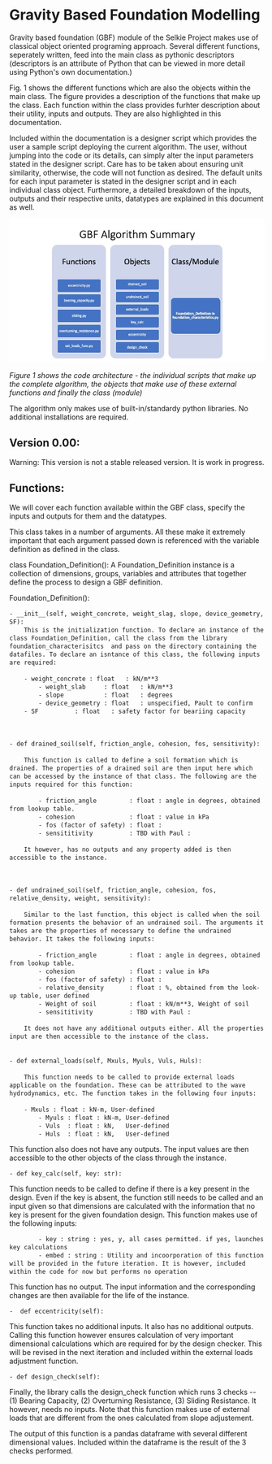 # Gravity Based Foundation Modelling
Gravity based foundation (GBF) module of the Selkie Project makes use of classical object oriented programing approach. Several different functions, seperately written, feed into the main class as pythonic descriptors (descriptors is an attribute of Python that can be viewed in more detail using Python's own documentation.) 


Fig. 1 shows the different functions which are also the objects within the main class. The figure provides a description of the functions that make up the class. Each function within the class provides furhter description about their utility, inputs and outputs. They are also highlighted in this documentation.  


Included within the documentation is a designer script which provides the user a sample script deploying the current algorithm. The user, without jumping into the code or its details, can simply alter the input parameters stated in the designer script. Care has to be taken about ensuring unit similarity, otherwise, the code will not function as desired. The default units for each input parameter is stated in the designer script and in each individual class object. Furthermore, a detailed breakdown of the inputs, outputs and their respective units, datatypes are explained in this document as well. 


![](images/work_flow.jpg)


*Figure 1 shows the code architecture - the individual scripts that make up the complete algorithm, the objects that make use of these external functions and finally the class (module)*


The algorithm only makes use of built-in/standardy python libraries. No additional installations are required. 


## Version 0.00:
Warning: This version is not a stable released version. It is work in progress. 

## Functions:

We will cover each function available within the GBF class, specify the inputs and outputs for them and the datatypes.


This class takes in a number of arguments. All these make it extremely important that each argument passed down is referenced with the variable definition as defined in the class.


class Foundation_Definition(): A Foundation_Definition instance is a collection of dimensions, groups, variables and attributes that together define the process to design a GBF definition.

Foundation_Definition():


	- __init__(self, weight_concrete, weight_slag, slope, device_geometry, SF):
		This is the initialization function. To declare an instance of the class Foundation_Definition, call the class from the library foundation_characterisitcs  and pass on the directory containing the datafiles. To declare an isntance of this class, the following inputs are required:

		- weight_concrete : float   : kN/m**3
       		- weight_slab     : float   : kN/m**3
       		- slope           : float   : degrees
        	- device_geometry : float   : unspecified, Pault to confirm
		- SF     	  : float   : safety factor for beariing capacity



	- def drained_soil(self, friction_angle, cohesion, fos, sensitivity):

		This function is called to define a soil formation which is drained. The properties of a drained soil are then input here which can be accessed by the instance of that class. The following are the inputs required for this function: 

        	- friction_angle         : float : angle in degrees, obtained from lookup table. 
        	- cohesion               : float : value in kPa
        	- fos (factor of safety) : float :
        	- sensititivity          : TBD with Paul : 
    
		It however, has no outputs and any property added is then accessible to the instance. 

         

	- def undrained_soil(self, friction_angle, cohesion, fos, relative_density, weight, sensitivity):

		Similar to the last function, this object is called when the soil formation presents the behavior of an undrained soil. The arguments it takes are the properties of necessary to define the undrained behavior. It takes the following inputs: 

        	- friction_angle         : float : angle in degrees, obtained from lookup table. 
        	- cohesion               : float : value in kPa
        	- fos (factor of safety) : float : 
        	- relative_density       : float : %, obtained from the look-up table, user defined 
        	- Weight of soil         : float : kN/m**3, Weight of soil
        	- sensititivity          : TBD with Paul : 

		It does not have any additional outputs either. All the properties input are then accessible to the instance of the class. 


	- def external_loads(self, Mxuls, Myuls, Vuls, Huls):
        	
		This function needs to be called to provide external loads applicable on the foundation. These can be attributed to the wave hydrodynamics, etc. The function takes in the following four inputs:
	
		- Mxuls : float : kN-m, User-defined
        	- Myuls : float : kN-m, User-defined
        	- Vuls  : float : kN,   User-defined
        	- Huls  : float : kN,   User-defined

This function also does not have any outputs. The input values are then accessible to the other objects of the class through the instance. 

 
	- def key_calc(self, key: str):
        	
This function needs to be called to define if there is a key present in the design. Even if the key is absent, the function still needs to be called and an input given so that dimensions are calculated with the information that no key is present for the given foundation design. This function makes use of the following inputs:

        	- key : string : yes, y, all cases permitted. if yes, launches key calculations
        	- embed : string : Utility and incoorporation of this function will be provided in the future iteration. It is however, included within the code for now but performs no operation

This function has no output. The input information and the corresponding changes are then available for the life of the instance. 


	-  def eccentricity(self):
		
This function takes no additional inputs. It also has no additional outputs. Calling this function however ensures calculation of very important dimensional calculations which are required for by the design checker. This will be revised in the next iteration and included within the external loads adjustment function. 


	- def design_check(self):

Finally, the library calls the design_check function which runs 3 checks -- (1) Bearing Capacity, (2) Overturning Resistance, (3) Sliding Resistance. It however, needs no inputs. Note that this function makes use of external loads that are different from the ones calculated from slope adjustement. 

The output of this function is a pandas dataframe with several different dimensional values. Included within the dataframe is the result of the 3 checks performed. 

 

		    
    


        
               
